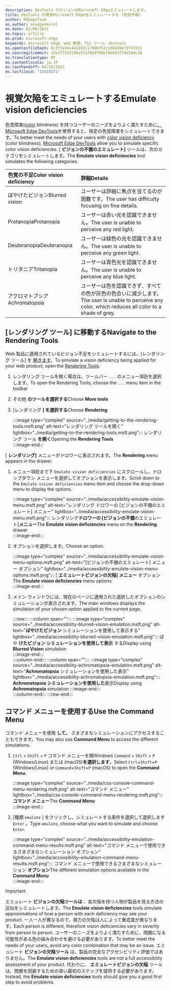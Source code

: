 ```yaml
---
description: DevTools のビジョンのMicrosoft Edgeエミュレートします。
title: DevTools の視覚Microsoft Edgeをエミュレートする (色覚不備)
author: MSEdgeTeam
ms.author: msedgedevrel
ms.date: 02/09/2021
ms.topic: article
ms.prod: microsoft-edge
keywords: microsoft edge、web 開発、f12 ツール、devtools
ms.openlocfilehash: 8c3f3a34c441692117906f51c3d8430e79fd72b1
ms.sourcegitcommit: 16e2f7232196a57a70b979bbf8b663774b7ddc20
ms.translationtype: MT
ms.contentlocale: ja-JP
ms.lasthandoff: 04/25/2021
ms.locfileid: "11519171"
---
```

# <a name="emulate-vision-deficiencies"></a><span data-ttu-id="0d7f9-104">視覚欠陥をエミュレートする</span><span class="sxs-lookup"><span data-stu-id="0d7f9-104">Emulate vision deficiencies</span></span>

<span data-ttu-id="0d7f9-105">色覚障害[\(color][ColorblindawarenessMain] blindness\) を持つユーザーのニーズをよりよく満たすために[、Microsoft Edge DevTools][DevtoolsIndex]を使用すると、特定の色覚障害をシミュレートできます。</span><span class="sxs-lookup"><span data-stu-id="0d7f9-105">To better meet the needs of your users with [color vision deficiency][ColorblindawarenessMain] \(color blindness\), [Microsoft Edge DevTools][DevtoolsIndex] allow you to simulate specific color vision deficiencies.</span></span>  <span data-ttu-id="0d7f9-106">[ **ビジョンの不備のエミュレート]** ツールは、次のカテゴリをシミュレートします。</span><span class="sxs-lookup"><span data-stu-id="0d7f9-106">The **Emulate vision deficiencies** tool simulates the following categories.</span></span>  

| <span data-ttu-id="0d7f9-107">色覚の不足</span><span class="sxs-lookup"><span data-stu-id="0d7f9-107">Color vision deficiency</span></span> | <span data-ttu-id="0d7f9-108">詳細</span><span class="sxs-lookup"><span data-stu-id="0d7f9-108">Details</span></span> |  
|:--- |:--- |  
| <span data-ttu-id="0d7f9-109">ぼやけたビジョン</span><span class="sxs-lookup"><span data-stu-id="0d7f9-109">Blurred vision</span></span> | <span data-ttu-id="0d7f9-110">ユーザーは詳細に焦点を当てるのが困難です。</span><span class="sxs-lookup"><span data-stu-id="0d7f9-110">The user has difficulty focusing on fine details.</span></span> |  
| <span data-ttu-id="0d7f9-111">Protanopia</span><span class="sxs-lookup"><span data-stu-id="0d7f9-111">Protanopia</span></span> | <span data-ttu-id="0d7f9-112">ユーザーは赤い光を認識できません。</span><span class="sxs-lookup"><span data-stu-id="0d7f9-112">The user is unable to perceive any red light.</span></span> |  
| <span data-ttu-id="0d7f9-113">Deuteranopia</span><span class="sxs-lookup"><span data-stu-id="0d7f9-113">Deuteranopia</span></span> | <span data-ttu-id="0d7f9-114">ユーザーは緑色の光を認識できません。</span><span class="sxs-lookup"><span data-stu-id="0d7f9-114">The user is unable to perceive any green light.</span></span> |  
| <span data-ttu-id="0d7f9-115">トリタニア</span><span class="sxs-lookup"><span data-stu-id="0d7f9-115">Tritanopia</span></span> | <span data-ttu-id="0d7f9-116">ユーザーは青色光を認識できません。</span><span class="sxs-lookup"><span data-stu-id="0d7f9-116">The user is unable to perceive any blue light.</span></span> |  
| <span data-ttu-id="0d7f9-117">アクロマトプシア</span><span class="sxs-lookup"><span data-stu-id="0d7f9-117">Achromatopsia</span></span> | <span data-ttu-id="0d7f9-118">ユーザーは色を認識できず、すべての色が灰色の色合いに減少します。</span><span class="sxs-lookup"><span data-stu-id="0d7f9-118">The user is unable to perceive any color, which reduces all color to a shade of grey.</span></span> |  

## <a name="navigate-to-the-rendering-tools"></a><span data-ttu-id="0d7f9-119">[レンダリング ツール] に移動する</span><span class="sxs-lookup"><span data-stu-id="0d7f9-119">Navigate to the Rendering Tools</span></span>  

<span data-ttu-id="0d7f9-120">Web 製品に適用されているビジョン不足をシミュレートするには、[レンダリング ツール] を [開きます][DevtoolsRenderingToolsIndex]。</span><span class="sxs-lookup"><span data-stu-id="0d7f9-120">To simulate a vision deficiency being applied for your web product, open the [Rendering Tools][DevtoolsRenderingToolsIndex].</span></span>  

1.  <span data-ttu-id="0d7f9-121">レンダリング ツールを開く場合は、ツールバー `...` のメニュー項目を選択します。</span><span class="sxs-lookup"><span data-stu-id="0d7f9-121">To open the Rendering Tools, choose the `...` menu item in the toolbar</span></span>  
1.  <span data-ttu-id="0d7f9-122">その他 **のツールを選択する**</span><span class="sxs-lookup"><span data-stu-id="0d7f9-122">Choose **More tools**</span></span>  
1.  <span data-ttu-id="0d7f9-123">[レンダリング **] を選択する**</span><span class="sxs-lookup"><span data-stu-id="0d7f9-123">Choose **Rendering**</span></span>  
    
    :::image type="complex" source="../media/getting-to-the-rendering-tools.msft.png" alt-text="レンダリング ツールを開く" lightbox="../media/getting-to-the-rendering-tools.msft.png":::
       <span data-ttu-id="0d7f9-125">レンダリング ツール **を開く**</span><span class="sxs-lookup"><span data-stu-id="0d7f9-125">Opening the **Rendering Tools**</span></span>  
    :::image-end:::  

<span data-ttu-id="0d7f9-126">[ **レンダリング]** メニューがドロワーに表示されます。</span><span class="sxs-lookup"><span data-stu-id="0d7f9-126">The **Rendering** menu appears in the drawer.</span></span>  

1.  <span data-ttu-id="0d7f9-127">メニュー項目まで下 `Emulate vision deficiencies` にスクロールし、ドロップダウン メニューを選択してオプションを表示します。</span><span class="sxs-lookup"><span data-stu-id="0d7f9-127">Scroll down to the `Emulate vision deficiencies` menu item and choose the drop-down menu to display the options.</span></span>  
    
    :::image type="complex" source="../media/accessibility-emulate-vision-menu.msft.png" alt-text="レンダリング ドロワーの [ビジョンの不備のエミュレート] メニュー" lightbox="../media/accessibility-emulate-vision-menu.msft.png":::
       <span data-ttu-id="0d7f9-129">レンダリング**ドロワーの [ビジョンの不備**のエミュレート]**メニュー**</span><span class="sxs-lookup"><span data-stu-id="0d7f9-129">The **Emulate vision deficiencies** menu on the **Rendering** drawer</span></span>  
    :::image-end:::  
    
1.  <span data-ttu-id="0d7f9-130">オプションを選択します。</span><span class="sxs-lookup"><span data-stu-id="0d7f9-130">Choose an option.</span></span>  
    
    :::image type="complex" source="../media/accessibility-emulate-vision-menu-options.msft.png" alt-text="[ビジョンの不備のエミュレート] メニュー オプション" lightbox="../media/accessibility-emulate-vision-menu-options.msft.png":::
       <span data-ttu-id="0d7f9-132">[ **エミュレートビジョンの欠陥] メニュー** オプション</span><span class="sxs-lookup"><span data-stu-id="0d7f9-132">The **Emulate vision deficiencies** menu options</span></span>  
    :::image-end:::  
    
1.  <span data-ttu-id="0d7f9-133">メイン ウィンドウには、現在のページに適用された選択したオプションのシミュレーションが表示されます。</span><span class="sxs-lookup"><span data-stu-id="0d7f9-133">The main windows displays the simulation of your chosen option applied to the current page.</span></span>  
    
    :::row:::
       :::column span="":::
          :::image type="complex" source="../media/accessibility-blurred-vision-emulation.msft.png" alt-text="**ぼやけたビジョン** シミュレーションを使用して表示する" lightbox="../media/accessibility-blurred-vision-emulation.msft.png":::
             <span data-ttu-id="0d7f9-135">ぼや **けたビジョン シミュレーションを使用して表示** する</span><span class="sxs-lookup"><span data-stu-id="0d7f9-135">Display using **Blurred Vision** simulation</span></span>  
          :::image-end:::  
       :::column-end:::
       :::column span="":::
          :::image type="complex" source="../media/accessibility-achromatopsia-emulation.msft.png" alt-text="**Achromatopsia** シミュレーションを使用した表示" lightbox="../media/accessibility-achromatopsia-emulation.msft.png":::
             <span data-ttu-id="0d7f9-137">**Achromatopsia シミュレーションを使用した**表示</span><span class="sxs-lookup"><span data-stu-id="0d7f9-137">Display using **Achromatopsia** simulation</span></span> :::image-end:::  
       :::column-end:::
    :::row-end:::
    
## <a name="use-the-command-menu"></a><span data-ttu-id="0d7f9-138">コマンド メニューを使用する</span><span class="sxs-lookup"><span data-stu-id="0d7f9-138">Use the Command Menu</span></span>  

<span data-ttu-id="0d7f9-139">コマンド メニューを使用 **して、** さまざまなシミュレーションにアクセスすることもできます。</span><span class="sxs-lookup"><span data-stu-id="0d7f9-139">You may also use **Command Menu** to access the different simulations.</span></span>  

1.  <span data-ttu-id="0d7f9-140">`Ctrl` + `Shift` + `P` コマンド メニューを開Windows `Command` + `Shift` + `P` \(Windows/Linux\) または \(macOS\)**を選択します**。</span><span class="sxs-lookup"><span data-stu-id="0d7f9-140">Select `Ctrl`+`Shift`+`P` \(Windows/Linux\) or `Command`+`Shift`+`P` \(macOS\) to open the **Command Menu**.</span></span>  
    
    :::image type="complex" source="../media/css-console-command-menu-rendering.msft.png" alt-text="コマンド メニュー" lightbox="../media/css-console-command-menu-rendering.msft.png":::
       <span data-ttu-id="0d7f9-142">**コマンド メニュー**</span><span class="sxs-lookup"><span data-stu-id="0d7f9-142">The **Command Menu**</span></span>  
    :::image-end:::  
    
1.  <span data-ttu-id="0d7f9-143">[種類 `emulate` ] をクリックし、シミュレートする条件を選択して選択します `Enter` 。</span><span class="sxs-lookup"><span data-stu-id="0d7f9-143">Type `emulate`, choose what you want to simulate and choose `Enter`.</span></span>  
    
    :::image type="complex" source="../media/accessibility-emulation-command-menu-results.msft.png" alt-text="コマンド メニューで使用できるさまざまなシミュレーション オプション" lightbox="../media/accessibility-emulation-command-menu-results.msft.png":::
       <span data-ttu-id="0d7f9-145">コマンド メニューで使用できるさまざまなシミュレーション **オプション**</span><span class="sxs-lookup"><span data-stu-id="0d7f9-145">The different simulation options available in the **Command Menu**</span></span>  
    :::image-end:::  
    
> [!IMPORTANT]
> <span data-ttu-id="0d7f9-146">エミュレート **ビジョンの欠陥ツールは** 、各欠陥を持つ人物が製品を見る方法の近似をシミュレートします。</span><span class="sxs-lookup"><span data-stu-id="0d7f9-146">The **Emulate vision deficiencies** tools simulate approximations of how a person with each deficiency may see your product.</span></span>  <span data-ttu-id="0d7f9-147">一人一人が異なるので、視力の欠陥は人によって重症度が異なります。</span><span class="sxs-lookup"><span data-stu-id="0d7f9-147">Each person is different, therefore vision deficiencies vary in severity from person to person.</span></span>  <span data-ttu-id="0d7f9-148">ユーザーのニーズをよりよく満たすために、問題になる可能性がある色の組み合わせを避ける必要があります。</span><span class="sxs-lookup"><span data-stu-id="0d7f9-148">To better meet the needs of your users, avoid any color combination that may be an issue.</span></span>  <span data-ttu-id="0d7f9-149">エミュレート **ビジョンの欠陥ツール** は、製品の完全なアクセシビリティ評価ではありません。</span><span class="sxs-lookup"><span data-stu-id="0d7f9-149">The **Emulate vision deficiencies** tools are not a full accessibility assessment of your product.</span></span>  <span data-ttu-id="0d7f9-150">代わりに、 **エミュレートビジョンの欠陥** ツールは、問題を回避するための良い最初のステップを提供する必要があります。</span><span class="sxs-lookup"><span data-stu-id="0d7f9-150">Instead, the **Emulate vision deficiencies** tools should  give you a good first step to avoid problems.</span></span>  

<!-- links -->  

[DevToolsIndex]: ../index.md "Microsoft Edge (Chromium) 開発者ツール | Microsoft Docs"  
[DevtoolsRenderingToolsIndex]: ../rendering-tools/index.md "ランタイム パフォーマンス の分析|Microsoft Docs"  

[ColorblindawarenessMain]: http://www.colourblindawareness.org "カラー ブラインドの認識組織"  

[AmfcbMain]: https://www.amfcb.org "カラー ブラインド (AFCB) のアメリカンファンデーション"  
